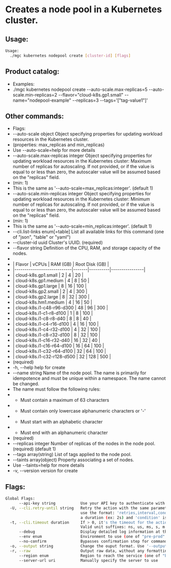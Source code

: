 # Creates a node pool in a Kubernetes cluster.

## Usage:
```bash
Usage:
  ./mgc kubernetes nodepool create [cluster-id] [flags]
```

## Product catalog:
- Examples:
- ./mgc kubernetes nodepool create --auto-scale.max-replicas=5 --auto-scale.min-replicas=2 --flavor="cloud-k8s.gp1.small" --name="nodepool-example" --replicas=3 --tags='["tag-value1"]'

## Other commands:
- Flags:
- --auto-scale object                 Object specifying properties for updating workload resources in the Kubernetes cluster.
- (properties: max_replicas and min_replicas)
- Use --auto-scale=help for more details
- --auto-scale.max-replicas integer   Object specifying properties for updating workload resources in the Kubernetes cluster: Maximum number of replicas for autoscaling. If not provided, or if the value is equal to or less than zero, the autoscaler value will be assumed based on the "replicas" field.
- (min: 1)
- This is the same as '--auto-scale=max_replicas:integer'. (default 1)
- --auto-scale.min-replicas integer   Object specifying properties for updating workload resources in the Kubernetes cluster: Minimum number of replicas for autoscaling. If not provided, or if the value is equal to or less than zero, the autoscaler value will be assumed based on the "replicas" field.
- (min: 1)
- This is the same as '--auto-scale=min_replicas:integer'. (default 1)
- --cli.list-links enum[=table]       List all available links for this command (one of "json", "table" or "yaml")
- --cluster-id uuid                   Cluster's UUID. (required)
- --flavor string                     Definition of the CPU, RAM, and storage capacity of the nodes.
- 
- | Flavor                     | vCPUs | RAM (GB) | Root Disk (GB) |
- |----------------------------|-------|----------|----------------|
- | cloud-k8s.gp1.small        | 2     | 4        | 20             |
- | cloud-k8s.gp1.medium       | 4     | 8        | 50             |
- | cloud-k8s.gp1.large        | 8     | 16       | 100            |
- | cloud-k8s.gp2.small        | 2     | 4        | 300            |
- | cloud-k8s.gp2.large        | 8     | 32       | 300            |
- | cloud-k8s.hm1.medium       | 4     | 16       | 50             |
- | cloud-k8s.i1-c48-r96-d300  | 48    | 96       | 300            |
- | cloud-k8s.i1-c1-r8-d100    | 1     | 8        | 100            |
- | cloud-k8s.i1-c8-r8-d40     | 8     | 8        | 40             |
- | cloud-k8s.i1-c4-r16-d100   | 4     | 16       | 100            |
- | cloud-k8s.i1-c4-r32-d100   | 4     | 32       | 100            |
- | cloud-k8s.i1-c8-r32-d100   | 8     | 32       | 100            |
- | cloud-k8s.i1-c16-r32-d40   | 16    | 32       | 40             |
- | cloud-k8s.i1-c16-r64-d100  | 16    | 64       | 100            |
- | cloud-k8s.i1-c32-r64-d100  | 32    | 64       | 100            |
- | cloud-k8s.i1-c32-r128-d500 | 32    | 128      | 500            |
- (required)
- -h, --help                              help for create
- --name string                       Name of the node pool. The name is primarily for idempotence and must be unique within a namespace. The name cannot be changed.
- The name must follow the following rules:
- - Must contain a maximum of 63 characters
- - Must contain only lowercase alphanumeric characters or '-'
- - Must start with an alphabetic character
- - Must end with an alphanumeric character
- (required)
- --replicas integer                  Number of replicas of the nodes in the node pool. (required) (default 1)
- --tags array(string)                List of tags applied to the node pool.
- --taints array(object)              Property associating a set of nodes.
- Use --taints=help for more details
- -v, --version                           version for create

## Flags:
```bash
Global Flags:
      --api-key string           Use your API key to authenticate with the API
  -U, --cli.retry-until string   Retry the action with the same parameters until the given condition is met. The flag parameters
                                 use the format: 'retries,interval,condition', where 'retries' is a positive integer, 'interval' is
                                 a duration (ex: 2s) and 'condition' is a 'engine=value' pair such as "jsonpath=expression"
  -t, --cli.timeout duration     If > 0, it's the timeout for the action execution. It's specified as numbers and unit suffix.
                                 Valid unit suffixes: ns, us, ms, s, m and h. Examples: 300ms, 1m30s
      --debug                    Display detailed log information at the debug level
      --env enum                 Environment to use (one of "pre-prod" or "prod") (default "prod")
      --no-confirm               Bypasses confirmation step for commands that ask a confirmation from the user
  -o, --output string            Change the ouput format. Use '--output=help' to know more details. (default "yaml")
  -r, --raw                      Output raw data, without any formatting or coloring
      --region enum              Region to reach the service (one of "br-mgl1", "br-ne1" or "br-se1") (default "br-se1")
      --server-url uri           Manually specify the server to use
```


